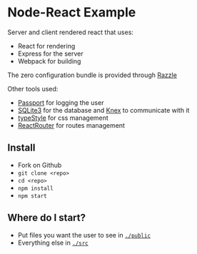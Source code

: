 # Node-React Example

Server and client rendered react that uses:

- React for rendering
- Express for the server
- Webpack for building

The zero configuration bundle is provided through [Razzle](https://github.com/jaredpalmer/razzle)

Other tools used:

- [Passport](http://www.passportjs.org/docs/) for logging the user
- [SQLite3](https://github.com/mapbox/node-sqlite3) for the database and [Knex](http://knexjs.org/) to communicate with it
- [typeStyle](https://typestyle.github.io/) for css management
- [ReactRouter](https://reacttraining.com/react-router/web/guides/) for routes management


## Install

- Fork on Github
- `git clone <repo>`
- `cd <repo>`
- `npm install`
- `npm start`

## Where do I start?

- Put files you want the user to see in [`./public`](./public)
- Everything else in [`./src`](./src)
